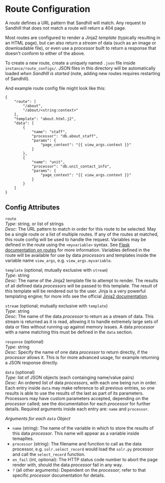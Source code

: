 Route Configuration
==============================

A _route_ defines a URL pattern that Sandhill will match. Any request to Sandhill that does
not match a route will return a 404 page.  

Most routes are configured to render a Jinja2 _template_ (typically resulting in an HTML page), but can
also return a _stream_ of data (such as an image or downloadable file), or even use a _processor_
built to return a response that doesn't conform to either of the above.  

To create a new route, create a uniquely named `.json` file inside `instance/route_configs/`. JSON files
in this directory will be automatically loaded _when Sandhlll is started_ (note, adding new routes requires
restarting of Sandhill).  

And example route config file might look like this:  
```
{
    "route": [
        "/about",
        "/about/<string:context>"
    ],
    "template": "about.html.j2",
    "data": [
        {
            "name": "staff",
            "processor": "db.about_staff",
            "params": {
                "page_context": "{{ view_args.context }}"
            }
        },
        {
            "name": "unit",
            "processor": "db.unit_contact_info",
            "params": {
                "page_context": "{{ view_args.context }}"
            }
        }
    ]
}
```


Config Attributes
------------------------------

`route`  
_Type_: string, or list of strings  
_Desc_: The URL pattern to match in order for this route to be selected. May be a single route or
a list of multiple routes. If any of the routes at matched, this route config will be used to
handle the request. Variables may be defined in the route using the `<myvariable>` syntax.
See [Flask documentation on routes](https://flask.palletsprojects.com/en/1.1.x/quickstart/#routing)
for more information. Variables defined in the route will be available for use by data _processors_
and templates inside the variable name `view_args`, e.g. `view_args.myvariable`.  

`template` (optional; mutually exclusive with `stream`)  
_Type_: string  
_Desc_: The name of the Jinja2 template file to attempt to render. The results of all defined data
_processors_ will be passed to this template. The result of this template will be rendered out
to the user. Jinja is a very powerful templating engine; for more info see the official
[Jinja2 documentation](https://jinja.palletsprojects.com/en/2.11.x/).  

`stream` (optional; mutually exclusive with `template`)  
_Type_: string  
_Desc_: The name of the data _processor_ to return as a stream of data. This stream is returned
as it is read, allowing it to handle extremely large sets of data or files without running up
against memory issues. A data _processor_ with a name matching this must be defined in the
`data` section.  

`response` (optional)  
_Type_: string  
_Desc_: Specify the name of one data _processor_ to return directly, if the _processor_ allows it.
This is for more advanced usage, for example returning a JSON response directly.  

`data` (optional)  
_Type_: list of JSON objects (each containging name/value pairs)  
_Desc_: An ordered list of data _processors_, with each one being run in order. Each entry inside
`data` may make reference to all previous entries, so one results is able to use the results of the
last as part of its parameters. Processors may have custom parameters accepted, depending on the
_processor_ called; see the documentation for each _processor_ for further details. Required
arguments inside each entry are: `name` and `processor`.  

_Arguments for each `data` Object_  
* `name` (string): The name of the variable in which to store the results of this data _processor_. This name will appear as a variable inside temapltes.  
* `processor` (string): The filename and function to call as the data processor, e.g. `solr.select_record` would load the `solr.py` processor and call the `select_record` function.  
* `on_fail` (int, optional): The HTTP status code number to abort the page render with, should the data _processor_ fail in any way.  
* `?` (all other arguments): Dependent on the _processor_; refer to that specific _processor_ documentation for details.  


